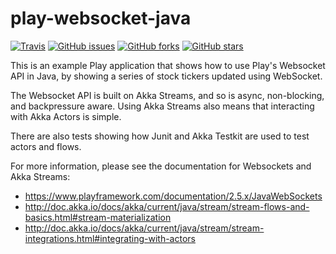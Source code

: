# play-websocket-java

[![Travis](https://img.shields.io/travis/playframework/play-websocket-java.svg?style=flat)](https://travis-ci.org/playframework/play-websocket-java) [![GitHub issues](https://img.shields.io/github/issues/playframework/play-websocket-java.svg?style=flat)](https://github.com/playframework/play-websocket-java/issues) [![GitHub forks](https://img.shields.io/github/forks/playframework/play-websocket-java.svg?style=flat)](https://github.com/playframework/play-websocket-java/network) [![GitHub stars](https://img.shields.io/github/stars/playframework/play-websocket-java.svg?style=flat)](https://github.com/playframework/play-websocket-java/stargazers)

This is an example Play application that shows how to use Play's Websocket API in Java, by showing a series of stock tickers updated using WebSocket.

The Websocket API is built on Akka Streams, and so is async, non-blocking, and backpressure aware.  Using Akka Streams also means that interacting with Akka Actors is simple.

There are also tests showing how Junit and Akka Testkit are used to test actors and flows.

For more information, please see the documentation for Websockets and Akka Streams:

* https://www.playframework.com/documentation/2.5.x/JavaWebSockets
* http://doc.akka.io/docs/akka/current/java/stream/stream-flows-and-basics.html#stream-materialization
* http://doc.akka.io/docs/akka/current/java/stream/stream-integrations.html#integrating-with-actors
